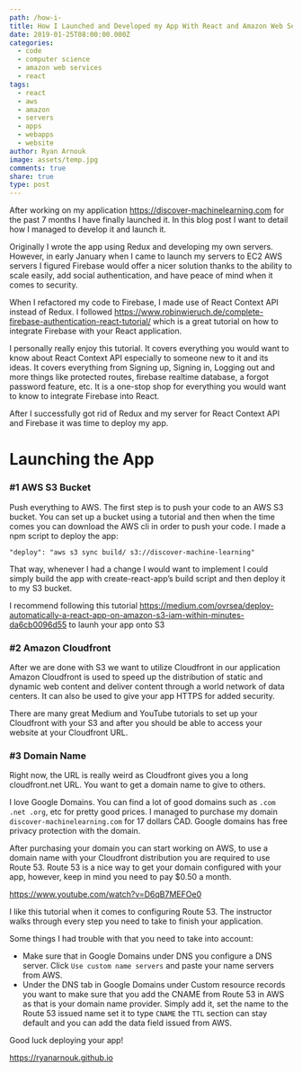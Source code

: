 ```yaml
---
path: /how-i-
title: How I Launched and Developed my App With React and Amazon Web Services
date: 2019-01-25T08:00:00.000Z
categories:
  - code
  - computer science
  - amazon web services
  - react
tags:
  - react
  - aws
  - amazon
  - servers
  - apps
  - webapps
  - website
author: Ryan Arnouk
image: assets/temp.jpg
comments: true
share: true
type: post
---
```

After working on my application https://discover-machinelearning.com for the past 7 months I have finally launched it. In this blog post I want to detail how I managed to develop it and launch it. 

Originally I wrote the app using Redux and developing my own servers. However, in early January when I came to launch my servers to EC2 AWS servers I figured Firebase would offer a nicer solution thanks to the ability to scale easily, add social authentication, and have peace of mind when it comes to security. 

When I refactored my code to Firebase, I made use of React Context API instead of Redux. I followed https://www.robinwieruch.de/complete-firebase-authentication-react-tutorial/ which is a great tutorial on how to integrate Firebase with your React application. 

I personally really enjoy this tutorial. It covers everything you would want to know about React Context API especially to someone new to it and its ideas. It covers everything from Signing up, Signing in, Logging out and more things like protected routes, firebase realtime database, a forgot password feature, etc. It is a one-stop shop for everything you would want to know to integrate Firebase into React.

After I successfully got rid of Redux and my server for React Context API and Firebase it was time to deploy my app. 

# Launching the App

### #1 AWS S3 Bucket
Push everything to AWS. The first step is to push your code to an AWS S3 bucket. You can set up a bucket using a tutorial and then when the time comes you can download the AWS cli in order to push your code. I made a npm script to deploy the app: 

`"deploy": "aws s3 sync build/ s3://discover-machine-learning"`

That way, whenever I had a change I would want to implement I could simply build the app with create-react-app’s build script and then deploy it to my S3 bucket.

I recommend following this tutorial https://medium.com/ovrsea/deploy-automatically-a-react-app-on-amazon-s3-iam-within-minutes-da6cb0096d55 to launh your app onto S3

### #2 Amazon Cloudfront
After we are done with S3 we want to utilize Cloudfront in our application Amazon Cloudfront is used to speed up the distribution of static and dynamic web content and deliver content through a world network of data centers. It can also be used to give your app HTTPS for added security.

There are many great Medium and YouTube tutorials to set up your Cloudfront with your S3 and after you should be able to access your website at your Cloudfront URL. 

### #3 Domain Name
Right now, the URL is really weird as Cloudfront gives you a long cloudfront.net URL. You want to get a domain name to give to others. 

I love Google Domains. You can find a lot of good domains such as `.com .net .org`, etc for pretty good prices. I managed to purchase my domain `discover-machinelearning.com` for 17 dollars CAD. Google domains has free privacy protection with the domain.  

After purchasing your domain you can start working on AWS, to use a domain name with your Cloudfront distribution you are required to use Route 53. Route 53 is a nice way to get your domain configured with your app, however, keep in mind you need to pay $0.50 a month.

https://www.youtube.com/watch?v=D6qB7MEFOe0

I like this tutorial when it comes to configuring Route 53. The instructor walks through every step you need to take to finish your application. 

Some things I had trouble with that you need to take into account: 
- Make sure that in Google Domains under DNS you configure a DNS server. Click `Use custom name servers` and paste your name servers from AWS. 
- Under the DNS tab in Google Domains under Custom resource records you want to make sure that you add the CNAME from Route 53 in AWS as that is your domain name provider. Simply add it, set the name to the Route 53 issued name set it to type `CNAME` the `TTL` section can stay default and you can add the data field issued from AWS. 

Good luck deploying your app!

https://ryanarnouk.github.io